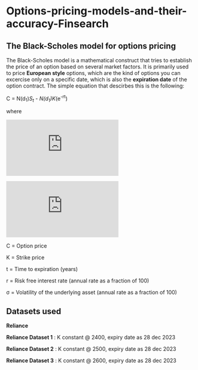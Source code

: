 # Options-pricing-models-and-their-accuracy-Finsearch
## The Black-Scholes model for options pricing
The Black-Scholes model is a mathematical construct that tries to establish the price of an option based on several market factors. It is primarily used to price **European style**
options, which are the kind of options you can excercise only on a specific date, which is also the **expiration date** of the option contract. The simple equation that descirbes 
this is the following:

C =  N(d<sub>1</sub>)*S<sub>t</sub> - N(d<sub>1</sub>)K*(e<sup>-rt</sup>)

where 

![d1](https://latex.codecogs.com/png.latex?d_1%20%3D%20%5Cfrac%7B%5Cln%5Cleft(%5Cfrac%7BS_t%7D%7BK%7D%5Cright)%20%2B%20%5Cleft(r%20%2B%20%5Cfrac%7B%5Csigma%5E2%7D%7B2%7D%5Cright)t%7D%7B%5Csigma%20%5Csqrt%7Bt%7D%7D)

![d2](https://latex.codecogs.com/png.latex?d_2%20%3D%20%5Cfrac%7B%5Cln%5Cleft(%5Cfrac%7BS_t%7D%7BK%7D%5Cright)%20%2B%20%5Cleft(r%20-%20%5Cfrac%7B%5Csigma%5E2%7D%7B2%7D%5Cright)t%7D%7B%5Csigma%20%5Csqrt%7Bt%7D%7D)

C = Option price

K = Strike price

t = Time to expiration (years)

r = Risk free interest rate (annual rate as a fraction of 100)

&sigma; = Volatility of the underlying asset (annual rate as a fraction of 100)

## Datasets used

**Reliance**

**Reliance Dataset 1** : K constant @ 2400, expiry date as 28 dec 2023

**Reliance Dataset 2** : K constant @ 2500, expiry date as 28 dec 2023

**Reliance Dataset 3** : K constant @ 2600, expiry date as 28 dec 2023

